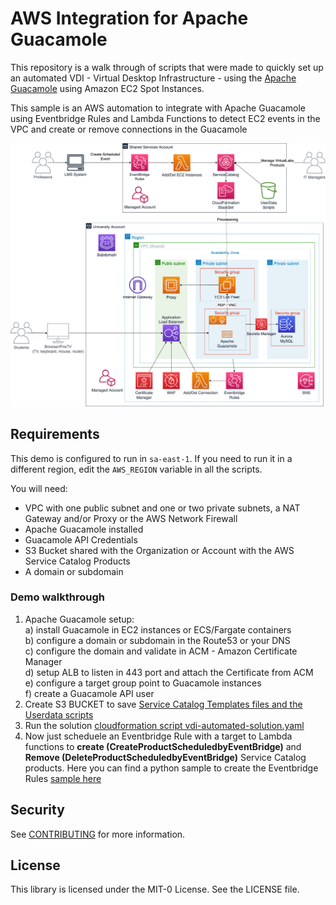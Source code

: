 # AWS Integration for Apache Guacamole

This repository is a walk through of scripts that were made to quickly set up an automated VDI - Virtual Desktop Infrastructure - using the [Apache Guacamole](https://guacamole.apache.org/) using Amazon EC2 Spot Instances.

This sample is an AWS automation to integrate with Apache Guacamole using Eventbridge Rules and Lambda Functions to detect EC2 events in the VPC and create or remove connections in the Guacamole 

<p align="center">
<img src="/images/EAD-FireTV-blogpost.png" width="550">
</p>

## Requirements

This demo is configured to run in `sa-east-1`. If you need to run it in a different region, edit the `AWS_REGION` variable in all the scripts.

You will need:

- VPC with one public subnet and one or two private subnets, a NAT Gateway and/or Proxy or the AWS Network Firewall
- Apache Guacamole installed
- Guacamole API Credentials
- S3 Bucket shared with the Organization or Account with the AWS Service Catalog Products
- A domain or subdomain

### Demo walkthrough

1. Apache Guacamole setup:<br>
  a) install Guacamole in EC2 instances or ECS/Fargate containers<br>
  b) configure a domain or subdomain in the Route53 or your DNS <br>
  c) configure the domain and validate in ACM - Amazon Certificate Manager<br>
  d) setup ALB to listen in 443 port and attach the Certificate from ACM<br>
  e) configure a target group point to Guacamole instances<br>
  f) create a Guacamole API user <br>
2. Create S3 BUCKET to save [Service Catalog Templates files and the Userdata scripts](servicecatalog-templates)
3. Run the solution [cloudformation script vdi-automated-solution.yaml](scripts)
4. Now just scheduele an Eventbridge Rule with a target to Lambda functions to **create (CreateProductScheduledbyEventBridge)** and **Remove (DeleteProductScheduledbyEventBridge)** Service Catalog products. Here you can find a python sample to create the Eventbridge Rules [sample here](eventbridge-integration) 


## Security

See [CONTRIBUTING](CONTRIBUTING.md#security-issue-notifications) for more information.

## License

This library is licensed under the MIT-0 License. See the LICENSE file.
